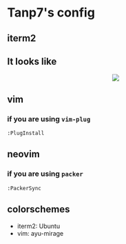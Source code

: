 # Tanp7's config

## iterm2

## It looks like

<center><img src="img/iterm2.png" width="" height=""></center>

## vim

### if you are using ```vim-plug```

```vim
:PlugInstall
```

## neovim

### if you are using ```packer```

```neovim
:PackerSync
```

## colorschemes

- iterm2: Ubuntu
- vim: ayu-mirage
